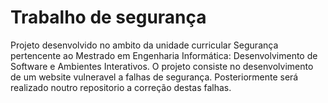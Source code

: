 # Trabalho de segurança
Projeto desenvolvido no ambito da unidade curricular Segurança pertencente ao Mestrado em Engenharia Informática: Desenvolvimento de Software e Ambientes Interativos. O projeto consiste no desenvolvimento de um website vulneravel a falhas de segurança. 
Posteriormente será realizado noutro repositorio a correção destas falhas.

